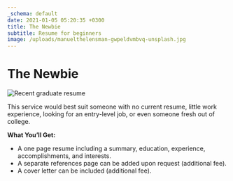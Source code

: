```yaml
---
_schema: default
date: 2021-01-05 05:20:35 +0300
title: The Newbie
subtitle: Resume for beginners
image: /uploads/manuelthelensman-gwpeldvmbvq-unsplash.jpg
---
```

# The Newbie

![Recent graduate resume](/uploads/manuelthelensman-gwpeldvmbvq-unsplash.jpg)

This service would best suit someone with no current resume, little work experience, looking for an entry-level job, or even someone fresh out of college.

**What You’ll Get:**

* A one page resume including a summary, education, experience, accomplishments, and interests.
* A separate references page can be added upon request (additional fee).
* A cover letter can be included (additional fee).

&nbsp;
